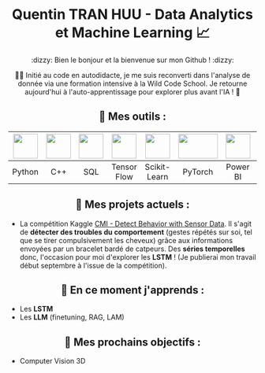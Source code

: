 # <H1 align="center">Quentin TRAN HUU - Data Analytics et Machine Learning :chart_with_upwards_trend:</H1>

<p align="center">:dizzy: Bien le bonjour et la bienvenue sur mon Github ! :dizzy:</p>

<p align="center">🧑‍🎓 Initié au code en autodidacte, je me suis reconverti dans l'analyse de donnée via une formation intensive à la Wild Code School. Je retourne aujourd'hui à l'auto-apprentissage pour explorer plus avant l'IA ! 🤖 </p>

## <H2 align="center">🧰 Mes outils : </H2>

<div align="center">

|<img src="https://cdn.jsdelivr.net/gh/devicons/devicon/icons/python/python-original.svg" width="50" height="50"/> | <img src="https://codebetter.in/images/courses/courseicons/cplusplus.png" width="50" height="50"/> | <img src="https://logodix.com/logo/1327215.png" width="50" height="50"/> | <img src="https://cdn.jsdelivr.net/gh/devicons/devicon/icons/tensorflow/tensorflow-original.svg" width="50" height="50"/> | <img src="https://scikit-learn.org/stable/_static/scikit-learn-logo-small.png" width="50" height="50"/> | <img src="https://pytorch.org/assets/images/pytorch-logo.png" width="80" height="50"/> | <img src="https://1000logos.net/wp-content/uploads/2022/08/Microsoft-Power-BI-Logo.png" width="50" height="50"/> | <img src="https://cdn.jsdelivr.net/gh/devicons/devicon/icons/docker/docker-original.svg" width="50" height="50"/> | <img src="https://streamlit.io/images/brand/streamlit-logo-secondary-colormark-darktext.png" width="80" height="50"/> | <img src="https://cdn.jsdelivr.net/gh/devicons/devicon/icons/flask/flask-original.svg" width="50" height="50"/> |
|:------:|:---:|:---:|:-----------:|:------------:|:-------:|:--------:|:------:|:---------:|:-----:|
| Python | C++ | SQL | Tensor Flow | Scikit-Learn | PyTorch | Power BI | Docker | Streamlit | Flask |

</div>

## <H2 align="center">💪 Mes projets actuels : </H2>

  - La compétition Kaggle [CMI - Detect Behavior with Sensor Data](https://www.kaggle.com/competitions/cmi-detect-behavior-with-sensor-data/overview/). Il s'agit de **détecter des troubles du comportement** (gestes répétés sur soi, tel que se tirer compulsivement les cheveux) grâce aux informations envoyées par un bracelet bardé de catpeurs. Des **séries temporelles** donc, l'occasion pour moi d'explorer les **LSTM** ! (Je publierai mon travail début septembre à l'issue de la compétition).

## <H2 align="center">🌱 En ce moment j'apprends : </H2>

  - Les **LSTM**
  - Les **LLM** (finetuning, RAG, LAM)

## <H2 align="center">🔭 Mes prochains objectifs : </H2>

  - Computer Vision 3D

<!--
**QuentinTRANHUU/QuentinTRANHUU** is a ✨ _special_ ✨ repository because its `README.md` (this file) appears on your GitHub profile.

Here are some ideas to get you started:

- 🔭 I’m currently working on ...
- 🌱 I’m currently learning ...
- 👯 I’m looking to collaborate on ...
- 🤔 I’m looking for help with ...
- 💬 Ask me about ...
- 📫 How to reach me: ...
- 😄 Pronouns: ...
- ⚡ Fun fact: ...
-->
